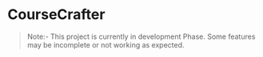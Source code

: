 # CourseCrafter

> Note:- This project is currently in development Phase. Some features may be incomplete or not working as expected.
